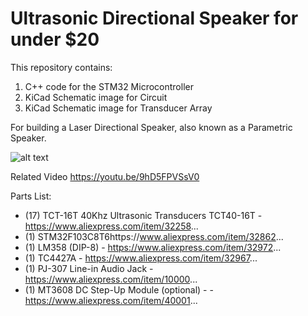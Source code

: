 # Ultrasonic Directional Speaker for under $20

This repository contains:

1. C++ code for the STM32 Microcontroller
2. KiCad Schematic image for Circuit
3. KiCad Schematic image for Transducer Array

For building a Laser Directional Speaker, also known as a Parametric Speaker.


![alt text](images/parametric_speaker.png "Parametric Speaker")

Related Video https://youtu.be/9hD5FPVSsV0

Parts List:

 * (17) TCT-16T 40Khz Ultrasonic Transducers TCT40-16T - https://www.aliexpress.com/item/32258...
 * (1) STM32F103C8T6https://www.aliexpress.com/item/32862...
 * (1) LM358 (DIP-8) - https://www.aliexpress.com/item/32972...
 * (1) TC4427A - https://www.aliexpress.com/item/32967...
 * (1) PJ-307 Line-in Audio Jack - https://www.aliexpress.com/item/10000...
 * (1) MT3608 DC Step-Up Module (optional) - -https://www.aliexpress.com/item/40001...
